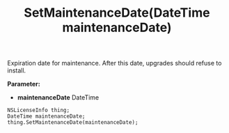﻿---
uid: crmscript_ref_NSLicenseInfo_SetMaintenanceDate
title: SetMaintenanceDate(DateTime maintenanceDate)
intellisense: NSLicenseInfo.SetMaintenanceDate
keywords: NSLicenseInfo, GetMaintenanceDate
so.topic: reference
---

Expiration date for maintenance. After this date, upgrades should refuse to install.

**Parameter:** 
 - **maintenanceDate** DateTime

```crmscript
NSLicenseInfo thing;
DateTime maintenanceDate;
thing.SetMaintenanceDate(maintenanceDate);
```

